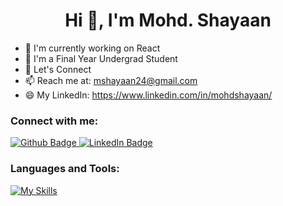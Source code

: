  <h1 align="center">Hi 👋, I'm Mohd. Shayaan</h1>

- 🔭 I'm currently working on React
- 🌱 I'm a Final Year Undergrad Student
- 💬 Let's Connect
- 📫 Reach me at: mshayaan24@gmail.com
- 😄 My LinkedIn: https://www.linkedin.com/in/mohdshayaan/
  
### Connect with me:
<div id="badges">
  <a href="https://github.com/shayaan-git">
    <img src="https://img.icons8.com/?size=100&id=efFfwotdkiU5&format=png&color=000000" alt="Github Badge"/>
  </a>

  <a href="ttps://www.linkedin.com/in/mohdshayaan/">
    <img src="https://img.icons8.com/?size=100&id=64154&format=png&color=000000" alt="LinkedIn Badge"/>
  </a>
</div>

### Languages and Tools:
[![My Skills](https://skillicons.dev/icons?i=js,mongodb,express,react,nodejs,threejs,github,git,tailwind,vercel,vite,cpp,py,kafka,gcp,figma,html,css,firebase,visualstudio&perline=5&theme=dark)](https://skillicons.dev)

